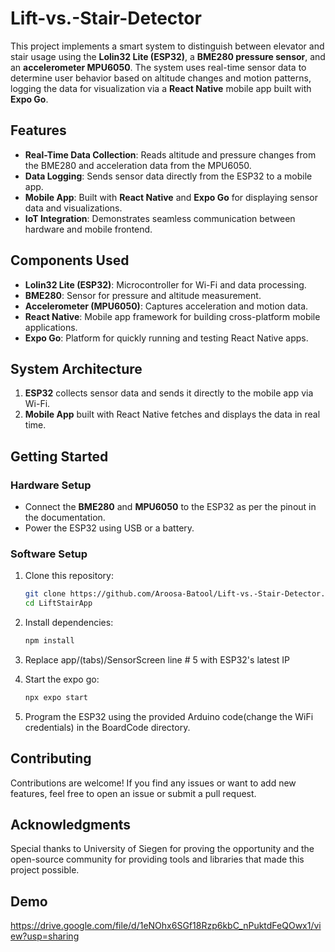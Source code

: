 # Lift-vs.-Stair-Detector
This project implements a smart system to distinguish between elevator and stair usage using the **Lolin32 Lite (ESP32)**, a **BME280 pressure sensor**, and an **accelerometer MPU6050**. The system uses real-time sensor data to determine user behavior based on altitude changes and motion patterns, logging the data for visualization via a **React Native** mobile app built with **Expo Go**.

## Features  
- **Real-Time Data Collection**: Reads altitude and pressure changes from the BME280 and acceleration data from the MPU6050.  
- **Data Logging**: Sends sensor data directly from the ESP32 to a mobile app.  
- **Mobile App**: Built with **React Native** and **Expo Go** for displaying sensor data and visualizations.  
- **IoT Integration**: Demonstrates seamless communication between hardware and mobile frontend.  

## Components Used  
- **Lolin32 Lite (ESP32)**: Microcontroller for Wi-Fi and data processing.  
- **BME280**: Sensor for pressure and altitude measurement.  
- **Accelerometer (MPU6050)**: Captures acceleration and motion data.  
- **React Native**: Mobile app framework for building cross-platform mobile applications.  
- **Expo Go**: Platform for quickly running and testing React Native apps.  

## System Architecture  
1. **ESP32** collects sensor data and sends it directly to the mobile app via Wi-Fi.  
2. **Mobile App** built with React Native fetches and displays the data in real time.  

## Getting Started  

### Hardware Setup  
- Connect the **BME280** and **MPU6050** to the ESP32 as per the pinout in the documentation.  
- Power the ESP32 using USB or a battery.  

### Software Setup  
1. Clone this repository:  
   ```bash
   git clone https://github.com/Aroosa-Batool/Lift-vs.-Stair-Detector.git
   cd LiftStairApp
2. Install dependencies:
    ```bash
    npm install
3. Replace app/(tabs)/SensorScreen line # 5  with ESP32's latest IP
    
4. Start the expo go:
    ```bash
    npx expo start
5. Program the ESP32 using the provided Arduino code(change the WiFi credentials) in the BoardCode directory.


## Contributing  
Contributions are welcome! If you find any issues or want to add new features, feel free to open an issue or submit a pull request.  

## Acknowledgments  
Special thanks to University of Siegen for proving the opportunity and the open-source community for providing tools and libraries that made this project possible.  

## Demo
https://drive.google.com/file/d/1eNOhx6SGf18Rzp6kbC_nPuktdFeQOwx1/view?usp=sharing